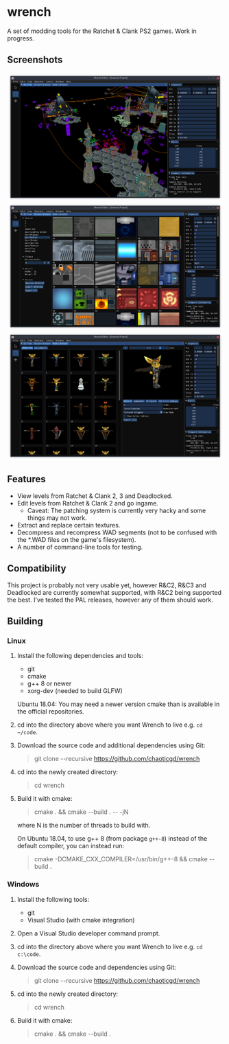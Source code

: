 # wrench

A set of modding tools for the Ratchet & Clank PS2 games. Work in progress.

## Screenshots

![Level Editor](screenshots/editor.png)
![Texture Browser](screenshots/texture-browser.png)
![Model Browser](screenshots/model-browser.png)

## Features

- View levels from Ratchet & Clank 2, 3 and Deadlocked.
- Edit levels from Ratchet & Clank 2 and go ingame.
	- Caveat: The patching system is currently very hacky and some things may not work.
- Extract and replace certain textures.
- Decompress and recompress WAD segments (not to be confused with the *.WAD files on the game's filesystem).
- A number of command-line tools for testing.

## Compatibility

This project is probably not very usable yet, however R&C2, R&C3 and Deadlocked are currently somewhat supported, with R&C2 being supported the best. I've tested the PAL releases, however any of them should work.

## Building

### Linux

1.	Install the following dependencies and tools:
	- git
	- cmake
	- g++ 8 or newer
	- xorg-dev (needed to build GLFW)
	
	Ubuntu 18.04: You may need a newer version cmake than is available in the official repositories.

2.	cd into the directory above where you want Wrench to live e.g. `cd ~/code`.

2.	Download the source code and additional dependencies using Git:
	> git clone --recursive https://github.com/chaoticgd/wrench

3.	cd into the newly created directory:
	> cd wrench

4.	Build it with cmake:
	> cmake . && cmake --build . -- -jN
	
	where N is the number of threads to build with.
	
	On Ubuntu 18.04, to use g++ 8 (from package `g++-8`) instead of the default compiler, you can instead run:
	> cmake -DCMAKE_CXX_COMPILER=/usr/bin/g++-8 && cmake --build .

### Windows

1.	Install the following tools:
	- git
	- Visual Studio (with cmake integration)

2.	Open a Visual Studio developer command prompt.

3.	cd into the directory above where you want Wrench to live e.g. `cd c:\code`.

4.	Download the source code and dependencies using Git:
	> git clone --recursive https://github.com/chaoticgd/wrench

5.	cd into the newly created directory:
	> cd wrench

6.	Build it with cmake:
	> cmake . && cmake --build .

